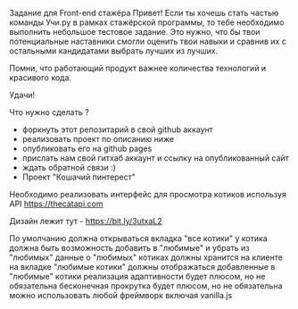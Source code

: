 Задание для Front-end стажёра
Привет! Если ты хочешь стать частью команды Учи.ру в рамках стажёрской программы, то тебе необходимо выполнить небольшое тестовое задание. Это нужно, что бы твои потенциальные наставники смогли оценить твои навыки и сравнив их с остальными кандидатами выбрать лучших из лучших.

Помни, что работающий продукт важнее количества технологий и красивого кода.

Удачи!

Что нужно сделать ?
- форкнуть этот репозитарий в свой github аккаунт
- реализовать проект по описанию ниже
- опубликовать его на github pages
- прислать нам свой гитхаб аккаунт и ссылку на опубликованный сайт
- ждать обратной связи :)
- Проект "Кошачий пинтерест"

Необходимо реализовать интерфейс для просмотра котиков используя API https://thecatapi.com

Дизайн лежит тут - https://bit.ly/3utxaL2

По умолчанию должна открываться вкладка "все котики"
у котика должна быть возможность добавить в "любимые" и убрать из "любимых"
данные о "любимых" котиках должны хранится на клиенте
на вкладке "любимые котики" должны отображаться добавленные в "любимые" котики
реализация адаптивности будет плюсом, но не обязательна
бесконечная прокрутка будет плюсом, но не обязательна
можно использовать любой фреймворк включая vanilla.js